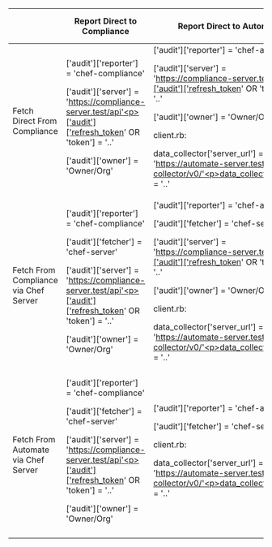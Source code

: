 | | Report Direct to Compliance | Report Direct to Automate | Report to Compliance via Chef Server | Report to Automate via Chef Server
| ------------- | ------------- | ------------- | ------------- | ------------- |
| Fetch Direct From Compliance  | ['audit']['reporter'] = 'chef-compliance'<p>['audit']['server'] = 'https://compliance-server.test/api'<p>['audit']['refresh_token' OR 'token'] = '..'<p>['audit']['owner'] = 'Owner/Org' | ['audit']['reporter'] = 'chef-automate'<p>['audit']['server'] = 'https://compliance-server.test/api'<p>['audit']['refresh_token' OR 'token'] = '..'<p>['audit']['owner'] = 'Owner/Org'<p>client.rb:<p>data_collector['server_url'] = 'https://automate-server.test/data-collector/v0/'<p>data_collector['token'] = '..' | ['audit']['reporter'] = 'chef-server-compliance'<p>['audit']['server'] = 'https://compliance-server.test/api'<p>['audit']['refresh_token' OR 'token'] = '..'<p>['audit']['owner'] = 'Owner/Org' | ['audit']['reporter'] = 'chef-server-automate'<p>['audit']['server'] = 'https://compliance-server.test/api'<p>['audit']['refresh_token' OR 'token'] = '..'<p>['audit']['owner'] = 'Owner/Org'<p>chef-server.rb:<p>data_collector['root_url'] = 'https://automate-server.test/data-collector/v0/'|
| Fetch From Compliance via Chef Server | ['audit']['reporter'] = 'chef-compliance'<p>['audit']['fetcher'] = 'chef-server'<p>['audit']['server'] = 'https://compliance-server.test/api'<p>['audit']['refresh_token' OR 'token'] = '..'<p>['audit']['owner'] = 'Owner/Org'  | ['audit']['reporter'] = 'chef-automate'<p>['audit']['fetcher'] = 'chef-server'<p>['audit']['server'] = 'https://compliance-server.test/api'<p>['audit']['refresh_token' OR 'token'] = '..'<p>['audit']['owner'] = 'Owner/Org'<p>client.rb:<p>data_collector['server_url'] = 'https://automate-server.test/data-collector/v0/'<p>data_collector['token'] = '..' | ['audit']['reporter'] = 'chef-server-compliance'<p>['audit']['fetcher'] = 'chef-server'<p>Compliance Integrated w/ Chef Server | ['audit']['reporter'] = 'chef-server-automate'<p>['audit']['fetcher'] = 'chef-server'<p>Compliance Integrated w/ Chef Server<p>chef-server.rb:<p>data_collector['root_url'] = 'https://automate-server.test/data-collector/v0/' |
| Fetch From Automate via Chef Server  | ['audit']['reporter'] = 'chef-compliance'<p>['audit']['fetcher'] = 'chef-server'<p>['audit']['server'] = 'https://compliance-server.test/api'<p>['audit']['refresh_token' OR 'token'] = '..'<p>['audit']['owner'] = 'Owner/Org' | ['audit']['reporter'] = 'chef-automate'<p>['audit']['fetcher'] = 'chef-server'<p>client.rb:<p>data_collector['server_url'] = 'https://automate-server.test/data-collector/v0/'<p>data_collector['token'] = '..' | ['audit']['reporter'] = 'chef-server-compliance'<p>['audit']['fetcher'] = 'chef-server'<p>Compliance Integrated w/ Chef Server<p>chef-server.rb:<p>profiles['root_url'] = 'https://automate-server.test' | ['audit']['reporter'] = 'chef-server-automate'<p>['audit']['fetcher'] = 'chef-server'<p>chef-server.rb:<p>data_collector['root_url'] = 'https://automate-server.test/data-collector/v0/'<p>profiles['root_url'] = 'https://automate-server.test' |
